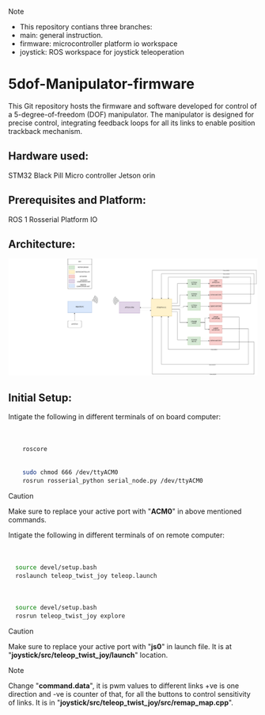 > [!NOTE]
> - This repository contians three branches:
> - main: general instruction.
> - firmware: microcontroller platform io workspace
> - joystick: ROS workspace for joystick teleoperation
# 5dof-Manipulator-firmware
This Git repository hosts the firmware and software developed for control of a 5-degree-of-freedom (DOF) manipulator. The manipulator is designed for precise  control, integrating feedback loops for all its links to enable position trackback mechanism.
## Hardware used:
STM32 Black Pill Micro controller
Jetson orin
## Prerequisites and Platform:
ROS 1
Rosserial 
Platform IO
## Architecture:
![arch](https://github.com/ayushle/5dof-Manipulator-firmware/blob/main/5dof-Manipulator-arch.drawio.png)
## Initial Setup:
Intigate the following in different terminals of on board computer:
```bash


    roscore
```  
```bash

    sudo chmod 666 /dev/ttyACM0
    rosrun rosserial_python serial_node.py /dev/ttyACM0
```
> [!CAUTION]
> Make sure to replace your active port with "**ACM0**" in above mentioned commands.

Intigate the following in different terminals of on remote computer:
```bash


  source devel/setup.bash
  roslaunch teleop_twist_joy teleop.launch
```
```bash


  source devel/setup.bash
  rosrun teleop_twist_joy explore
```
> [!CAUTION]
> Make sure to replace your active port with "**js0**" in launch file.
> It is at "**joystick/src/teleop_twist_joy/launch**" location.

> [!NOTE]
> Change "**command.data**", it is pwm values to different links +ve is one direction and -ve is counter of that, for all the buttons to control sensitivity of links.
> It is in "**joystick/src/teleop_twist_joy/src/remap_map.cpp**".
